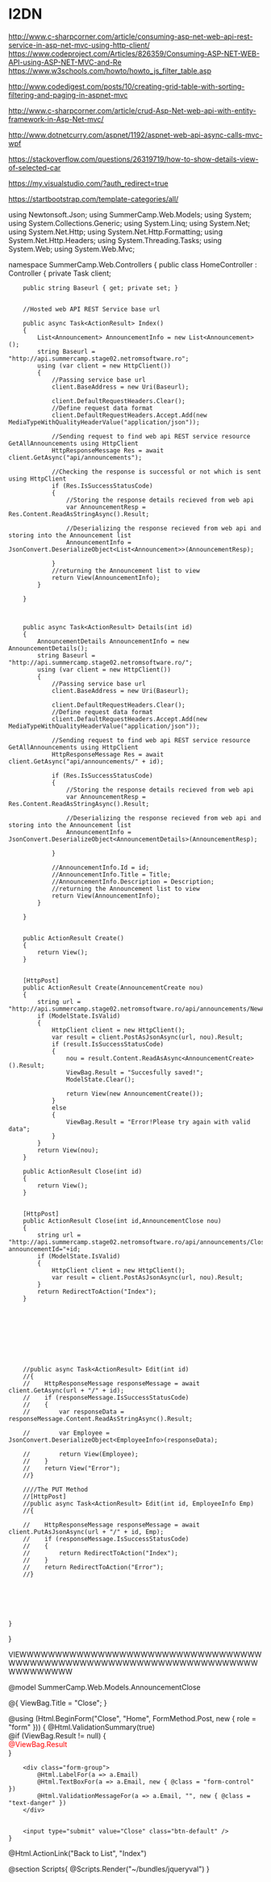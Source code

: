 # l2DN
http://www.c-sharpcorner.com/article/consuming-asp-net-web-api-rest-service-in-asp-net-mvc-using-http-client/
https://www.codeproject.com/Articles/826359/Consuming-ASP-NET-WEB-API-using-ASP-NET-MVC-and-Re
https://www.w3schools.com/howto/howto_js_filter_table.asp

http://www.codedigest.com/posts/10/creating-grid-table-with-sorting-filtering-and-paging-in-aspnet-mvc

http://www.c-sharpcorner.com/article/crud-Asp-Net-web-api-with-entity-framework-in-Asp-Net-mvc/

http://www.dotnetcurry.com/aspnet/1192/aspnet-web-api-async-calls-mvc-wpf

https://stackoverflow.com/questions/26319719/how-to-show-details-view-of-selected-car

https://my.visualstudio.com/?auth_redirect=true

https://startbootstrap.com/template-categories/all/



using Newtonsoft.Json;
using SummerCamp.Web.Models;
using System;
using System.Collections.Generic;
using System.Linq;
using System.Net;
using System.Net.Http;
using System.Net.Http.Formatting;
using System.Net.Http.Headers;
using System.Threading.Tasks;
using System.Web;
using System.Web.Mvc;

namespace SummerCamp.Web.Controllers
{
    public class HomeController : Controller
    {
        private Task<HttpResponseMessage> client;


        public string Baseurl { get; private set; }


        //Hosted web API REST Service base url  

        public async Task<ActionResult> Index()
        {
            List<Announcement> AnnouncementInfo = new List<Announcement>();
            string Baseurl = "http://api.summercamp.stage02.netromsoftware.ro";
            using (var client = new HttpClient())
            {
                //Passing service base url  
                client.BaseAddress = new Uri(Baseurl);

                client.DefaultRequestHeaders.Clear();
                //Define request data format  
                client.DefaultRequestHeaders.Accept.Add(new MediaTypeWithQualityHeaderValue("application/json"));

                //Sending request to find web api REST service resource GetAllAnnouncements using HttpClient  
                HttpResponseMessage Res = await client.GetAsync("api/announcements");

                //Checking the response is successful or not which is sent using HttpClient  
                if (Res.IsSuccessStatusCode)
                {
                    //Storing the response details recieved from web api   
                    var AnnouncementResp = Res.Content.ReadAsStringAsync().Result;

                    //Deserializing the response recieved from web api and storing into the Announcement list  
                    AnnouncementInfo = JsonConvert.DeserializeObject<List<Announcement>>(AnnouncementResp);

                }
                //returning the Announcement list to view  
                return View(AnnouncementInfo);
            }

        }



        public async Task<ActionResult> Details(int id)
        {
            AnnouncementDetails AnnouncementInfo = new AnnouncementDetails();
            string Baseurl = "http://api.summercamp.stage02.netromsoftware.ro/";
            using (var client = new HttpClient())
            {
                //Passing service base url  
                client.BaseAddress = new Uri(Baseurl);

                client.DefaultRequestHeaders.Clear();
                //Define request data format  
                client.DefaultRequestHeaders.Accept.Add(new MediaTypeWithQualityHeaderValue("application/json"));

                //Sending request to find web api REST service resource GetAllAnnouncements using HttpClient  
                HttpResponseMessage Res = await client.GetAsync("api/announcements/" + id);

                if (Res.IsSuccessStatusCode)
                {
                    //Storing the response details recieved from web api   
                    var AnnouncementResp = Res.Content.ReadAsStringAsync().Result;

                    //Deserializing the response recieved from web api and storing into the Announcement list  
                    AnnouncementInfo = JsonConvert.DeserializeObject<AnnouncementDetails>(AnnouncementResp);

                }

                //AnnouncementInfo.Id = id;
                //AnnouncementInfo.Title = Title;
                //AnnouncementInfo.Description = Description;
                //returning the Announcement list to view  
                return View(AnnouncementInfo);
            }

        }


        public ActionResult Create()
        {
            return View();
        }


        [HttpPost]
        public ActionResult Create(AnnouncementCreate nou)
        {
            string url = "http://api.summercamp.stage02.netromsoftware.ro/api/announcements/NewAnnouncement";
            if (ModelState.IsValid)
            {
                HttpClient client = new HttpClient();
                var result = client.PostAsJsonAsync(url, nou).Result;
                if (result.IsSuccessStatusCode)
                {
                    nou = result.Content.ReadAsAsync<AnnouncementCreate>().Result;
                    ViewBag.Result = "Succesfully saved!";
                    ModelState.Clear();

                    return View(new AnnouncementCreate());
                }
                else
                {
                    ViewBag.Result = "Error!Please try again with valid data";
                }
            }
            return View(nou);
        }

        public ActionResult Close(int id)
        {
            return View();
        }


        [HttpPost]
        public ActionResult Close(int id,AnnouncementClose nou)
        {
            string url = "http://api.summercamp.stage02.netromsoftware.ro/api/announcements/CloseAnnouncement?announcementId="+id;
            if (ModelState.IsValid)
            {
                HttpClient client = new HttpClient();
                var result = client.PostAsJsonAsync(url, nou).Result;       
            }
            return RedirectToAction("Index");
        }









        //public async Task<ActionResult> Edit(int id)
        //{
        //    HttpResponseMessage responseMessage = await client.GetAsync(url + "/" + id);
        //    if (responseMessage.IsSuccessStatusCode)
        //    {
        //        var responseData = responseMessage.Content.ReadAsStringAsync().Result;

        //        var Employee = JsonConvert.DeserializeObject<EmployeeInfo>(responseData);

        //        return View(Employee);
        //    }
        //    return View("Error");
        //}

        ////The PUT Method
        //[HttpPost]
        //public async Task<ActionResult> Edit(int id, EmployeeInfo Emp)
        //{

        //    HttpResponseMessage responseMessage = await client.PutAsJsonAsync(url + "/" + id, Emp);
        //    if (responseMessage.IsSuccessStatusCode)
        //    {
        //        return RedirectToAction("Index");
        //    }
        //    return RedirectToAction("Error");
        //}






    }
}

VIEWWWWWWWWWWWWWWWWWWWWWWWWWWWWWWWWWWWWWWWWWWWWWWWWWWWWWWWWWWWWWWWWWWWWWWWWWWWWWW

@model SummerCamp.Web.Models.AnnouncementClose

@{
    ViewBag.Title = "Close";
}

<!DOCTYPE html>

<div style="max-width:600px">
    @using (Html.BeginForm("Close", "Home", FormMethod.Post, new { role = "form" }))
    {
        @Html.ValidationSummary(true)
        <div class="form-group">
            @if (ViewBag.Result != null)
            {
                <div style="color:red">@ViewBag.Result</div>
            }
        </div>

        <div class="form-group">
            @Html.LabelFor(a => a.Email)
            @Html.TextBoxFor(a => a.Email, new { @class = "form-control" })
            @Html.ValidationMessageFor(a => a.Email, "", new { @class = "text-danger" })
        </div>


        <input type="submit" value="Close" class="btn-default" />
    }
</div>
<p>@Html.ActionLink("Back to List", "Index")</p>
@section Scripts{
    @Scripts.Render("~/bundles/jqueryval")
}

